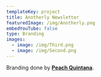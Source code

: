 ```yaml
---
templateKey: project
title: Anotherly Newsletter
featuredImage: /img/Anotherly.png
embedYouTube: false
type: Branding
images:
  - image: /img/Third.png
  - image: /img/Second.png
---
```

Branding done by **[Peach Quintana](https://sweatshirtmedia.com/team/#peach)**.
